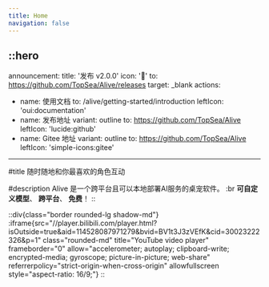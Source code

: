 ```yaml
---
title: Home
navigation: false
---
```


::hero
---
announcement:
  title: '发布 v2.0.0'
  icon: '🎉'
  to: https://github.com/TopSea/Alive/releases
  target: _blank
actions:
  - name: 使用文档
    to: /alive/getting-started/introduction
    leftIcon: 'oui:documentation'
  - name: 发布地址
    variant: outline
    to: https://github.com/TopSea/Alive
    leftIcon: 'lucide:github'
  - name: Gitee 地址
    variant: outline
    to: https://github.com/TopSea/Alive
    leftIcon: 'simple-icons:gitee'
---

#title
随时随地和你最喜欢的角色互动

#description
Alive 是一个跨平台且可以本地部署AI服务的桌宠软件。 :br **可自定义模型**、 **跨平台**、 **免费**！
::

::div{class="border rounded-lg shadow-md"}
  :iframe{src="//player.bilibili.com/player.html?isOutside=true&aid=114528087971279&bvid=BV1t3J3zVEfK&cid=30023222326&p=1" class="rounded-md" title="YouTube video player" frameborder="0" allow="accelerometer; autoplay; clipboard-write; encrypted-media; gyroscope; picture-in-picture; web-share" referrerpolicy="strict-origin-when-cross-origin" allowfullscreen style="aspect-ratio: 16/9;"}
::
